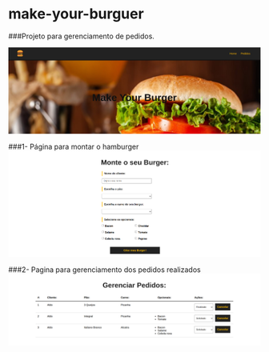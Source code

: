 # make-your-burguer
###Projeto para gerenciamento de pedidos.

![menu](https://github.com/aldo-pereira22/make-your-burguer/blob/main/menu.png)


###1- Página para montar o hamburger
![Esoclha dos ingredientes](https://github.com/aldo-pereira22/make-your-burguer/blob/main/formulario.png)


###2- Pagina para gerenciamento dos pedidos realizados
![Pedidos realizados](https://github.com/aldo-pereira22/make-your-burguer/blob/main/pedidos.png)
